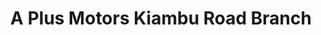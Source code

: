 ---
title: "A Plus Motors Kiambu Road Branch"
url: /nairobi/a-plus-motors-kiambu-road-branch/
shop: car
---